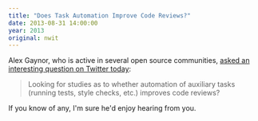 ```yaml
---
title: "Does Task Automation Improve Code Reviews?"
date: 2013-08-31 14:00:00
year: 2013
original: nwit
---
```

<p>
  Alex Gaynor,
  who is active in several open source communities,
  <a href="https://twitter.com/alex_gaynor/status/373837530669404160">asked an interesting question on Twitter today</a>:
</p>
<blockquote>
  Looking for studies as to whether automation of auxiliary tasks (running tests, style checks, etc.) improves code reviews?
</blockquote>
<p>
  If you know of any, I'm sure he'd enjoy hearing from you.
</p>
